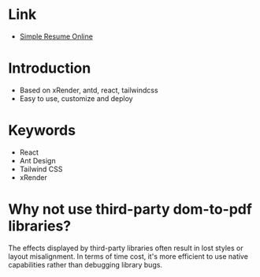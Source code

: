 # Link
- [Simple Resume Online](https://cloud-prg.github.io/simple-resume/)

# Introduction
- Based on xRender, antd, react, tailwindcss
- Easy to use, customize and deploy

# Keywords
- React
- Ant Design
- Tailwind CSS
- xRender

# Why not use third-party dom-to-pdf libraries?
The effects displayed by third-party libraries often result in lost styles or layout misalignment. In terms of time cost, it's more efficient to use native capabilities rather than debugging library bugs.
